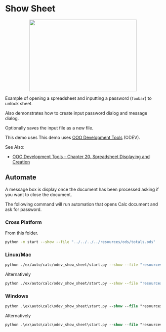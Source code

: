 # Show Sheet

<p align="center">
<img src="https://user-images.githubusercontent.com/4193389/194169727-f5a61ab2-e336-42c3-8ef1-31299b81100d.jpg" width="348" height="232">
</p>

Example of opening a spreadsheet and inputting a password (`foobar`) to unlock sheet.

Also demonstrates how to create input password dialog and message dialog.

Optionally saves the input file as a new file.

This demo uses This demo uses [OOO Development Tools] (ODEV).

See Also:

- [OOO Development Tools - Chapter 20. Spreadsheet Displaying and Creation](https://python-ooo-dev-tools.readthedocs.io/en/latest/odev/part4/chapter20.html)


## Automate

A message box is display once the document has been processed asking if you want to close the document.

The following command will run automation that opens Calc document and ask for password.

### Cross Platform

From this folder.

```sh
python -m start --show --file "../../../../resources/ods/totals.ods"
```

### Linux/Mac

```sh
python ./ex/auto/calc/odev_show_sheet/start.py --show --file "resources/ods/totals.ods" --out "tmp/totals.pdf"
```

Alternatively

```sh
python ./ex/auto/calc/odev_show_sheet/start.py --show --file "resources\data\sorted.csv" --out "tmp/totals.html"
```

### Windows

```ps
python .\ex\auto\calc\odev_show_sheet\start.py --show --file "resources\ods\totals.ods" --out "tmp/totals.pdf"
```

Alternatively

```ps
python .\ex\auto\calc\odev_show_sheet\start.py --show --file "resources\data\sorted.csv" --out "tmp/totals.html"
```

[OOO Development Tools]: https://python-ooo-dev-tools.readthedocs.io/en/latest/
